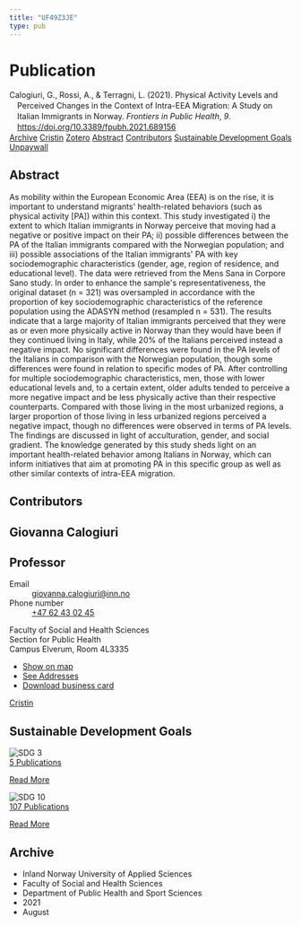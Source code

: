 ```yaml
---
title: "UF49Z3JE"
type: pub
---
```

<h1>Publication</h1>
<article id="csl-bib-container-UF49Z3JE" class="csl-bib-container">
  <div class="csl-bib-body" style="line-height: 1.35; padding-left: 1em; text-indent:-1em;">
  <div class="csl-entry">Calogiuri, G., Rossi, A., &amp; Terragni, L. (2021). Physical Activity Levels and Perceived Changes in the Context of Intra-EEA Migration: A Study on Italian Immigrants in Norway. <i>Frontiers in Public Health</i>, <i>9</i>. <a href="https://doi.org/10.3389/fpubh.2021.689156">https://doi.org/10.3389/fpubh.2021.689156</a></div>
</div>
  <div class="csl-bib-buttons">
    <a href="#taxonomy-article-UF49Z3JE" class="csl-bib-button">Archive</a>
    <a href="https://app.cristin.no/results/show.jsf?id=1924606" alt="Cristin URL" class="csl-bib-button">Cristin</a>
    <a href="http://zotero.org/groups/5402882/items/UF49Z3JE" alt="Zotero URL" class="csl-bib-button">Zotero</a>
    <a href="#abstract-article-UF49Z3JE" class="csl-bib-button">Abstract</a>
    <a href="#contributors-article-UF49Z3JE" class="csl-bib-button">Contributors</a>
    <a href="#sdg-article-UF49Z3JE" class="csl-bib-button">Sustainable Development Goals</a>
    <a href="https://www.frontiersin.org/articles/10.3389/fpubh.2021.689156/pdf" class="csl-bib-button">Unpaywall</a>
  </div>
  <div id="csl-bib-meta-container-UF49Z3JE"></div>
</article>
<div id="csl-bib-meta-UF49Z3JE" class="csl-bib-meta">
  <article id="abstract-article-UF49Z3JE" class="abstract-article">
    <h1>Abstract</h1>
    As mobility within the European Economic Area (EEA) is on the rise, it is important to understand migrants' health-related behaviors (such as physical activity [PA]) within this context. This study investigated i) the extent to which Italian immigrants in Norway perceive that moving had a negative or positive impact on their PA; ii) possible differences between the PA of the Italian immigrants compared with the Norwegian population; and iii) possible associations of the Italian immigrants' PA with key sociodemographic characteristics (gender, age, region of residence, and educational level). The data were retrieved from the Mens Sana in Corpore Sano study. In order to enhance the sample's representativeness, the original dataset (n = 321) was oversampled in accordance with the proportion of key sociodemographic characteristics of the reference population using the ADASYN method (resampled n = 531). The results indicate that a large majority of Italian immigrants perceived that they were as or even more physically active in Norway than they would have been if they continued living in Italy, while 20% of the Italians perceived instead a negative impact. No significant differences were found in the PA levels of the Italians in comparison with the Norwegian population, though some differences were found in relation to specific modes of PA. After controlling for multiple sociodemographic characteristics, men, those with lower educational levels and, to a certain extent, older adults tended to perceive a more negative impact and be less physically active than their respective counterparts. Compared with those living in the most urbanized regions, a larger proportion of those living in less urbanized regions perceived a negative impact, though no differences were observed in terms of PA levels. The findings are discussed in light of acculturation, gender, and social gradient. The knowledge generated by this study sheds light on an important health-related behavior among Italians in Norway, which can inform initiatives that aim at promoting PA in this specific group as well as other similar contexts of intra-EEA migration.
  </article>
  <article id="contributors-article-UF49Z3JE" class="contributors-article">
    <h1>Contributors</h1>
    <div class="personas"> <div class="vrtx-hinn-person-card"> <div class="photo"> <i class="lar la-user-circle missing-person"></i> </div> <div class="info"> <hgroup><h1>Giovanna Calogiuri</h1> <h2>Professor</h2> </hgroup><dl> <dt>Email</dt> <dd> <a href="mailto:giovanna.calogiuri@inn.no">giovanna.calogiuri@inn.no</a> </dd> <dt>Phone number</dt> <dd><a href="tel:+4762430245"> +47 62 43 02 45 </a></dd> </dl> <p> Faculty of Social and Health Sciences<br> Section for Public Health<br> Campus Elverum, Room 4L3335 </p> <ul class="vrtx-hinn-links"> <li><a href="https://www.google.com/maps?q=60.88177,11.53669">Show on map</a></li> <li><a href="https://www.inn.no/english/find-an-employee/giovanna-calogiuri.html#vrtx-hinn-addresses">See Addresses</a></li> <li><a href="https://www.inn.no/english/find-an-employee/giovanna-calogiuri.html?vrtx=vcf">Download business card</a></li> </ul> </div> </div> <a href="https://app.cristin.no/persons/show.jsf?id=358086" alt="Cristin URL" class="personas-cristin">Cristin</a> </div>
  </article>
  <article id="sdg-article-UF49Z3JE" class="sdg-article">
    <h1>Sustainable Development Goals</h1>
    <div class="sdg-container"><div id="sdg3" class="sdg"> <img src="{{< params subfolder >}}images/sdg/sdg03_en.png" class="image" alt="SDG 3"> <div class="sdg-overlay"> <a href="{{< params subfolder >}}en/archive/?sdg=3#archive" class="sdg-publication-count"><span>5</span> Publications</a> <p><a href="https://sdgs.un.org/goals/goal3" class="sdg-read-more">Read More</a></p> </div> </div> <div id="sdg10" class="sdg"> <img src="{{< params subfolder >}}images/sdg/sdg10_en.png" class="image" alt="SDG 10"> <div class="sdg-overlay"> <a href="{{< params subfolder >}}en/archive/?sdg=10#archive" class="sdg-publication-count"><span>107</span> Publications</a> <p><a href="https://sdgs.un.org/goals/goal10" class="sdg-read-more">Read More</a></p> </div> </div></div>
  </article>
  <article id="taxonomy-article-UF49Z3JE" class="taxonomy-article">
    <h1>Archive</h1>
    <ul>
      <li>Inland Norway University of Applied Sciences</li>
      <li>Faculty of Social and Health Sciences</li>
      <li>Department of Public Health and Sport Sciences</li>
      <li>2021</li>
      <li>August</li>
    </ul>
  </article>
</div>
